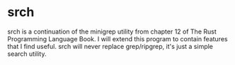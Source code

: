 # srch

srch is a continuation of the minigrep utility from chapter 12 of The Rust Programming Language Book. I will extend this program to contain features that I find useful. srch will never replace grep/ripgrep, it's just a simple search utility.